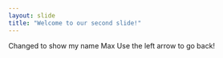 ```yaml
---
layout: slide
title: "Welcome to our second slide!"
---
```

Changed to show my name Max
Use the left arrow to go back!
